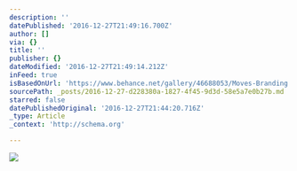 ```yaml
---
description: ''
datePublished: '2016-12-27T21:49:16.700Z'
author: []
via: {}
title: ''
publisher: {}
dateModified: '2016-12-27T21:49:14.212Z'
inFeed: true
isBasedOnUrl: 'https://www.behance.net/gallery/46688053/Moves-Branding'
sourcePath: _posts/2016-12-27-d228380a-1827-4f45-9d3d-58e5a7e0b27b.md
starred: false
datePublishedOriginal: '2016-12-27T21:44:20.716Z'
_type: Article
_context: 'http://schema.org'

---
```

![](https://the-grid-user-content.s3-us-west-2.amazonaws.com/7665f636-15a2-460c-969d-77d18d9c6275.png)